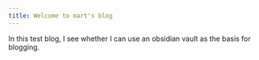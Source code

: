 ```yaml
---
title: Welcome to mart's blog
---
```


In this test blog, I see whether I can use an obsidian vault as the basis for blogging.
